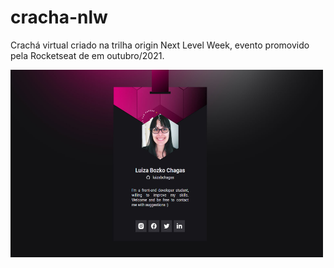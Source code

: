 # cracha-nlw
Crachá virtual criado na trilha origin Next Level Week, evento promovido pela Rocketseat de em outubro/2021.

<img alt="print-cracha" width="500" height="300" src="https://github.com/luizabchagas/cracha-nlw/blob/main/images/cracha-nlw.jpg?raw=true">
